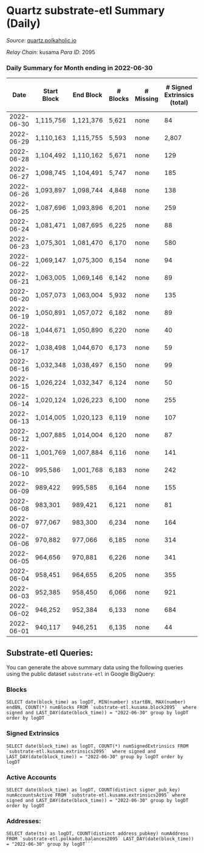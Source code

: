 # Quartz substrate-etl Summary (Daily)

_Source_: [quartz.polkaholic.io](https://quartz.polkaholic.io)

*Relay Chain*: kusama
*Para ID*: 2095



### Daily Summary for Month ending in 2022-06-30


| Date | Start Block | End Block | # Blocks | # Missing | # Signed Extrinsics (total) | # Active Accounts | # Addresses with Balances | # Events | # Transfers | # XCM Transfers In | # XCM Transfers Out |
| ---- | ----------- | --------- | -------- | --------- | --------------------------- | ----------------- | ------------------------- | -------- | ----------- | ------------------ | ------------------- |
| 2022-06-30 | 1,115,756 | 1,121,376 | 5,621 | none | 84 | 31 | 14,907 | 12,697 | 16 ($769.91) | 1 ($1.87) | 4 ($307.21) |
| 2022-06-29 | 1,110,163 | 1,115,755 | 5,593 | none | 2,807 | 798 | 14,895 | 127,528 | 1,071 ($2,613.96) |   | 3 ($330.56) |
| 2022-06-28 | 1,104,492 | 1,110,162 | 5,671 | none | 129 | 27 | 13,861 | 13,092 | 62 ($1,349.04) | 1 ($16.12) | 3 ($284.38) |
| 2022-06-27 | 1,098,745 | 1,104,491 | 5,747 | none | 185 | 54 | 13,800 | 13,858 | 5 ($103.48) | 1 ($22.03) |   |
| 2022-06-26 | 1,093,897 | 1,098,744 | 4,848 | none | 138 | 43 | 13,760 | 11,424 | 17 ($1,530.32) | 1 ($0.17) | 6 ($499.35) |
| 2022-06-25 | 1,087,696 | 1,093,896 | 6,201 | none | 259 | 51 | 13,748 | 15,155 | 139 ($2,142.65) |   | 2 ($77.23) |
| 2022-06-24 | 1,081,471 | 1,087,695 | 6,225 | none | 88 | 21 | 13,625 | 13,941 | 49 ($86.64) | 3 ($19.44) |   |
| 2022-06-23 | 1,075,301 | 1,081,470 | 6,170 | none | 580 | 40 | 13,590 | 17,228 | 31 ($576.54) | 3 ($0.38) | 5 ($147.85) |
| 2022-06-22 | 1,069,147 | 1,075,300 | 6,154 | none | 94 | 29 | 13,576 | 13,845 | 9 ($52.00) |   |   |
| 2022-06-21 | 1,063,005 | 1,069,146 | 6,142 | none | 89 | 25 | 13,564 | 13,867 | 10 ($1,086.54) |   | 3 ($32.33) |
| 2022-06-20 | 1,057,073 | 1,063,004 | 5,932 | none | 135 | 30 | 13,553 | 13,630 | 63 ($15,519.79) | 2 ($72.43) | 1 ($0.61) |
| 2022-06-19 | 1,050,891 | 1,057,072 | 6,182 | none | 89 | 24 | 13,537 | 13,990 | 13 ($4,758.56) | 4 ($1,064.74) | 3 ($1,497.01) |
| 2022-06-18 | 1,044,671 | 1,050,890 | 6,220 | none | 40 | 12 | 13,530 | 13,641 | 8 ($158.32) | 1 ($13.91) |   |
| 2022-06-17 | 1,038,498 | 1,044,670 | 6,173 | none | 59 | 21 | 13,524 | 13,700 | 3 ($38.46) |   | 1 ($38.03) |
| 2022-06-16 | 1,032,348 | 1,038,497 | 6,150 | none | 99 | 36 | 13,510 | 14,095 | 10 ($1,728.00) | 1 ($649.06) | 1 ($193.83) |
| 2022-06-15 | 1,026,224 | 1,032,347 | 6,124 | none | 50 | 28 | 13,482 | 13,520 | 7 ($1,034.44) |   | 2 ($455.50) |
| 2022-06-14 | 1,020,124 | 1,026,223 | 6,100 | none | 255 | 35 | 13,474 | 15,187 | 12 ($198.18) | 1 ($0.069) | 2 ($168.70) |
| 2022-06-13 | 1,014,005 | 1,020,123 | 6,119 | none | 107 | 34 | 13,461 | 13,974 | 17 ($1,979.81) | 7 ($892.10) | 3 ($103.29) |
| 2022-06-12 | 1,007,885 | 1,014,004 | 6,120 | none | 87 | 31 | 13,450 | 13,817 | 13 ($235,709) |   | 2 ($207.62) |
| 2022-06-11 | 1,001,769 | 1,007,884 | 6,116 | none | 141 | 38 | 13,442 | 14,301 | 26 ($1,004.05) | 1 ($106.60) | 1 ($4.43) |
| 2022-06-10 | 995,586 | 1,001,768 | 6,183 | none | 242 | 60 | 13,417 | 15,375 | 11 ($435.90) | 1 ($1.18) | 2 ($160.01) |
| 2022-06-09 | 989,422 | 995,585 | 6,164 | none | 155 | 45 | 13,363 | 14,501 | 15 ($1,208.56) | 1 ($121.07) | 6 ($1,069.58) |
| 2022-06-08 | 983,301 | 989,421 | 6,121 | none | 81 | 23 | 13,336 | 13,711 | 14 ($148.83) | 1 ($1.20) |   |
| 2022-06-07 | 977,067 | 983,300 | 6,234 | none | 164 | 48 | 13,327 | 14,736 | 10 ($302.72) | 1 ($0.62) | 3 ($49.55) |
| 2022-06-06 | 970,882 | 977,066 | 6,185 | none | 314 | 83 | 13,298 | 15,931 | 20 ($55,097.23) | 1 ($3.71) | 4 ($73.63) |
| 2022-06-05 | 964,656 | 970,881 | 6,226 | none | 341 | 80 | 13,236 | 16,349 | 5 ($104.96) |   | 2 ($9.92) |
| 2022-06-04 | 958,451 | 964,655 | 6,205 | none | 355 | 79 | 13,165 | 16,483 | 4 ($243.14) | 1 ($0.73) |   |
| 2022-06-03 | 952,385 | 958,450 | 6,066 | none | 921 | 152 | 13,070 | 20,458 | 121 ($2,905.75) | 1 ($0.52) | 4 ($496.82) |
| 2022-06-02 | 946,252 | 952,384 | 6,133 | none | 684 | 173 | 12,911 | 19,344 | 22 ($5,222.59) | 2 ($2.56) | 4 ($2.45) |
| 2022-06-01 | 940,117 | 946,251 | 6,135 | none | 44 | 23 | 12,731 | 13,491 | 8 ($3,084.98) | 1 ($1.06) | 4 ($1,493.02) |

## Substrate-etl Queries:
You can generate the above summary data using the following queries using the public dataset `substrate-etl` in Google BigQuery:


### Blocks
```
SELECT date(block_time) as logDT, MIN(number) startBN, MAX(number) endBN, COUNT(*) numBlocks FROM `substrate-etl.kusama.block2095`  where signed and LAST_DAY(date(block_time)) = "2022-06-30" group by logDT order by logDT
```


### Signed Extrinsics
```
SELECT date(block_time) as logDT, COUNT(*) numSignedExtrinsics FROM `substrate-etl.kusama.extrinsics2095`  where signed and LAST_DAY(date(block_time)) = "2022-06-30" group by logDT order by logDT
```


### Active Accounts
```
SELECT date(block_time) as logDT, COUNT(distinct signer_pub_key) numAccountsActive FROM `substrate-etl.kusama.extrinsics2095` where signed and LAST_DAY(date(block_time)) = "2022-06-30" group by logDT order by logDT
```


### Addresses:
```
SELECT date(ts) as logDT, COUNT(distinct address_pubkey) numAddress FROM `substrate-etl.polkadot.balances2095` LAST_DAY(date(block_time)) = "2022-06-30" group by logDT```

